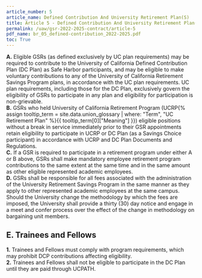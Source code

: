```yaml
---
article_number: 5
article_name: Defined Contribution And University Retirement Plan(S) 
title: Article 5 - Defined Contribution And University Retirement Plan(S) 
permalink: /uaw/gsr-2022-2025-contract/article-5
pdf_name: br_05_defined-contribution_2022-2025.pdf
toc: True
---
```



<div class="lvl1"><b>A.</b> Eligible GSRs (as defined exclusively by UC plan requirements) may be required to contribute to the University of California Defined Contribution Plan (DC Plan) as Safe Harbor participants, and may be eligible to make voluntary contributions to any of the University of California Retirement Savings Program plans, in accordance with the UC plan requirements. UC plan requirements, including those for the DC Plan, exclusively govern the eligibility of GSRs to participate in any plan and eligibility for participation is non-grievable.</div>
<div class="lvl1"><b>B.</b> GSRs who held University of California Retirement Program (<span class="tooltip">UCRP<span class="tooltip-text">{% assign tooltip_term = site.data.union_glossary | where: "Term", "UC Retirement Plan" %}{{ tooltip_term[0]["Meaning"] }}</span></span>) eligible positions without a break in service immediately prior to their GSR appointments retain eligibility to participate in UCRP or DC Plan (as a Savings Choice participant) in accordance with UCRP and DC Plan Documents and Regulations.</div>
<div class="lvl1"><b>C.</b> If a GSR is required to participate in a retirement program under either A or B above, GSRs shall make mandatory employee retirement program contributions to the same extent at the same time and in the same amount as other eligible represented academic employees.</div>
<div class="lvl1"><b>D.</b> GSRs shall be responsible for all fees associated with the administration of the University Retirement Savings Program in the same manner as they apply to other represented academic employees at the same campus. Should the University change the methodology by which the fees are imposed, the University shall provide a thirty (30) day notice and engage in a meet and confer process over the effect of the change in methodology on bargaining unit members.</div>

## E.  Trainees and Fellows

<div class="lvl2"><b>1.</b> Trainees and Fellows must comply with program requirements, which may prohibit DCP contributions affecting eligibility.</div>
<div class="lvl2"><b>2.</b> Trainees and Fellows shall not be eligible to participate in the DC Plan until they are paid through UCPATH.</div>
